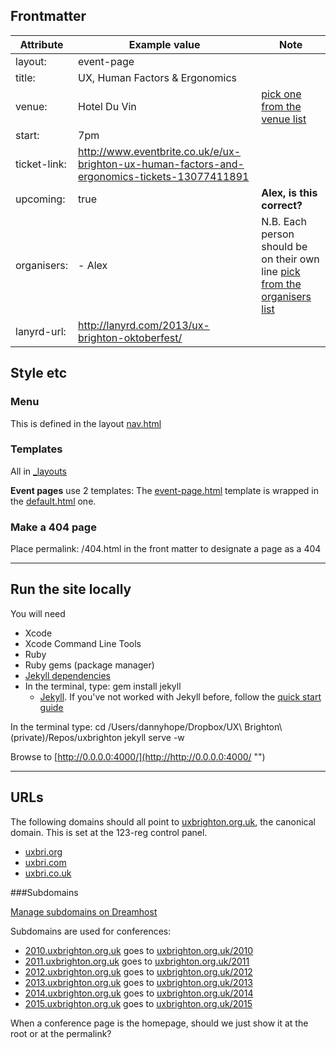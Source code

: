 ## Frontmatter

| Attribute		| Example value		| Note	|
|----------		|----------		|------		|
| layout:			| event-page |
| title:			| UX, Human Factors & Ergonomics |
| venue: | Hotel Du Vin | [pick one from the venue list](https://github.com/dannyhope/uxbrighton/edit/gh-pages/_includes/venues.html "") |
| start: | 7pm |
| ticket-link: | http://www.eventbrite.co.uk/e/ux-brighton-ux-human-factors-and-ergonomics-tickets-13077411891 |
| upcoming: | true |    **Alex, is this correct?** |
| organisers: | - Alex | N.B. Each person should be on their own line [pick from the organisers list](https://github.com/dannyhope/uxbrighton/edit/gh-pages/_includes/organisers.html "") |
| lanyrd-url: | http://lanyrd.com/2013/ux-brighton-oktoberfest/ |

## Style etc

### Menu

This is defined in the layout  [nav.html](https://github.com/dannyhope/uxbrighton/edit/gh-pages/_includes/nav.html "")

### Templates

All in [_layouts](https://github.com/dannyhope/uxbrighton/tree/gh-pages/_layouts "")

**Event pages** use 2 templates: The [event-page.html](https://github.com/dannyhope/uxbrighton/edit/gh-pages/_layouts/event-page.html "") template is wrapped in the [default.html](https://github.com/dannyhope/uxbrighton/edit/gh-pages/_layouts/default.html "") one.

### Make a 404 page

Place permalink: /404.html in the front matter to designate a page as a 404

------

## Run the site locally

You will need

- Xcode 
- Xcode Command Line Tools 
- Ruby
- Ruby gems (package manager)
- [Jekyll dependencies](http://jekyllrb.com/docs/installation/)
- In the terminal, type: gem install jekyll
	-  [Jekyll](http://jekyllrb.com/). If you've not worked with Jekyll before, follow the [quick start guide](http://jekyllrb.com/docs/quickstart/)

In the terminal type:
cd /Users/dannyhope/Dropbox/UX\ Brighton\ \(private\)/Repos/uxbrighton
jekyll serve -w

Browse to [http://0.0.0.0:4000/](http://http://0.0.0.0:4000/ "")

-------

## URLs

The following domains should all point to [uxbrighton.org.uk](http://uxbrighton.org.uk ""), the canonical domain. This is set at the 123-reg control panel.

- [uxbri.org](http://uxbri.org "")
- [uxbri.com](http://uxbri.com "")
- [uxbri.co.uk](http://uxbri.co.uk "")

###Subdomains

[Manage subdomains on Dreamhost](http://panel.dreamhost.com "")

Subdomains are used for conferences:

- [2010.uxbrighton.org.uk](http://2010.uxbrighton.org.uk "") goes to [uxbrighton.org.uk/2010](http://uxbrighton.org.uk/2010 "")
- [2011.uxbrighton.org.uk](http://2011.uxbrighton.org.uk "") goes to [uxbrighton.org.uk/2011](http://uxbrighton.org.uk/2011 "")
- [2012.uxbrighton.org.uk](http://2012.uxbrighton.org.uk "") goes to [uxbrighton.org.uk/2012](http://uxbrighton.org.uk/2012 "")
- [2013.uxbrighton.org.uk](http://2013.uxbrighton.org.uk "") goes to [uxbrighton.org.uk/2013](http://uxbrighton.org.uk/2013 "")
- [2014.uxbrighton.org.uk](http://2014.uxbrighton.org.uk "") goes to [uxbrighton.org.uk/2014](http://uxbrighton.org.uk/2014 "")
- [2015.uxbrighton.org.uk](http://2015.uxbrighton.org.uk "") goes to [uxbrighton.org.uk/2015](http://uxbrighton.org.uk/2015 "")

When a conference page is the homepage, should we just show it at the root or at the permalink?